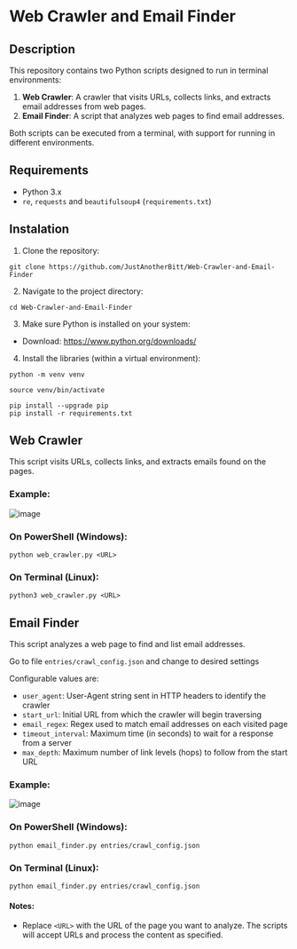 # Web Crawler and Email Finder

## Description

This repository contains two Python scripts designed to run in terminal environments:

1. **Web Crawler**: A crawler that visits URLs, collects links, and extracts email addresses from web pages.
2. **Email Finder**: A script that analyzes web pages to find email addresses.

Both scripts can be executed from a terminal, with support for running in different environments.

## Requirements

- Python 3.x
- `re`, `requests` and `beautifulsoup4` (`requirements.txt`)

## Instalation

1. Clone the repository:

```
git clone https://github.com/JustAnotherBitt/Web-Crawler-and-Email-Finder
```
   
2. Navigate to the project directory:

```
cd Web-Crawler-and-Email-Finder
```

3. Make sure Python is installed on your system:

- Download: https://www.python.org/downloads/

4. Install the libraries (within a virtual environment):

```
python -m venv venv
```

```
source venv/bin/activate
```

```
pip install --upgrade pip
pip install -r requirements.txt
```

## Web Crawler

This script visits URLs, collects links, and extracts emails found on the pages.

### Example:

![image](https://github.com/user-attachments/assets/b82d854f-f8a4-431d-b7aa-c1dea56cc4d7)


### On PowerShell (Windows):

```
python web_crawler.py <URL>
```

### On Terminal (Linux):

```
python3 web_crawler.py <URL>
```

## Email Finder

This script analyzes a web page to find and list email addresses.

Go to file `entries/crawl_config.json` and change to desired settings

Configurable values are:
- `user_agent`: User-Agent string sent in HTTP headers to identify the crawler
- `start_url`: Initial URL from which the crawler will begin traversing
- `email_regex`: Regex used to match email addresses on each visited page
- `timeout_interval`: Maximum time (in seconds) to wait for a response from a server
- `max_depth`: Maximum number of link levels (hops) to follow from the start URL

### Example:

![image](https://github.com/user-attachments/assets/a2192bfc-6021-4c9c-a8c8-5a8fb3e1d958)


### On PowerShell (Windows):

```
python email_finder.py entries/crawl_config.json
```

### On Terminal (Linux):

```
python email_finder.py entries/crawl_config.json
```

#### Notes:
- Replace `<URL>` with the URL of the page you want to analyze. The scripts will accept URLs and process the content as specified.
